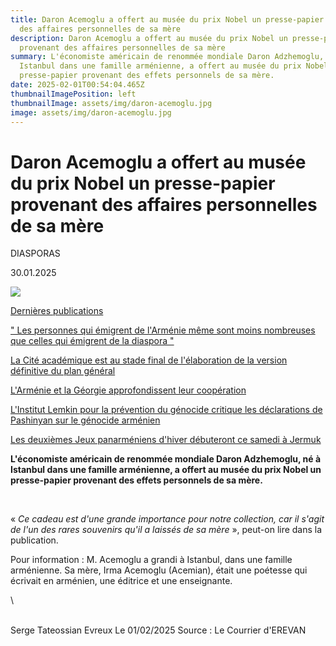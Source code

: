 ```yaml
---
title: Daron Acemoglu a offert au musée du prix Nobel un presse-papier provenant
  des affaires personnelles de sa mère
description: Daron Acemoglu a offert au musée du prix Nobel un presse-papier
  provenant des affaires personnelles de sa mère
summary: L'économiste américain de renommée mondiale Daron Adzhemoglu, né à
  Istanbul dans une famille arménienne, a offert au musée du prix Nobel un
  presse-papier provenant des effets personnels de sa mère.
date: 2025-02-01T00:54:04.465Z
thumbnailImagePosition: left
thumbnailImage: assets/img/daron-acemoglu.jpg
image: assets/img/daron-acemoglu.jpg
---
```

<!--StartFragment-->

# Daron Acemoglu a offert au musée du prix Nobel un presse-papier provenant des affaires personnelles de sa mère

DIASPORAS

30.01.2025

![](https://courrier.am/sites/default/files/styles/1700x700/public/capture00010.jpg?itok=w2lY9bke)

[Dernières publications](https://courrier.am/dernieres-publications)

[" Les personnes qui émigrent de l'Arménie même sont moins nombreuses que celles qui émigrent de la diaspora "](https://courrier.am/fr/-les-personnes-qui-emigrent-de-l-armenie-meme-sont-moins-nombreuses-que-celles-qui-emigrent-de-la-diaspora-)

[La Cité académique est au stade final de l'élaboration de la version définitive du plan général](https://courrier.am/fr/la-cite-academique-est-au-stade-final-de-l-elaboration-de-la-version-definitive-du-plan-general)

[L'Arménie et la Géorgie approfondissent leur coopération](https://courrier.am/fr/l-armenie-et-la-georgie-approfondissent-leur-cooperation)

[L'Institut Lemkin pour la prévention du génocide critique les déclarations de Pashinyan sur le génocide arménien](https://courrier.am/fr/l-institut-lemkin-pour-la-prevention-du-genocide-critique-les-declarations-de-pashinyan-sur-le-genocide-armenien)

[Les deuxièmes Jeux panarméniens d'hiver débuteront ce samedi à Jermuk](https://courrier.am/fr/les-deuxiemes-jeux-panarmeniens-d-hiver-debuteront-ce-samedi-a-jermuk)

**L'économiste américain de renommée mondiale Daron Adzhemoglu, né à Istanbul dans une famille arménienne, a offert au musée du prix Nobel un presse-papier provenant des effets personnels de sa mère.**  

 

« *Ce cadeau est d'une grande importance pour notre collection, car il s'agit de l'un des rares souvenirs qu'il a laissés de sa mère* », peut-on lire dans la publication.

Pour information : M. Acemoglu a grandi à Istanbul, dans une famille arménienne. Sa mère, Irma Acemoglu (Acemian), était une poétesse qui écrivait en arménien, une éditrice et une enseignante.

<!--EndFragment-->\
\
S﻿erge Tateossian Evreux Le 01/02/2025   Source : Le Courrier d'EREVAN